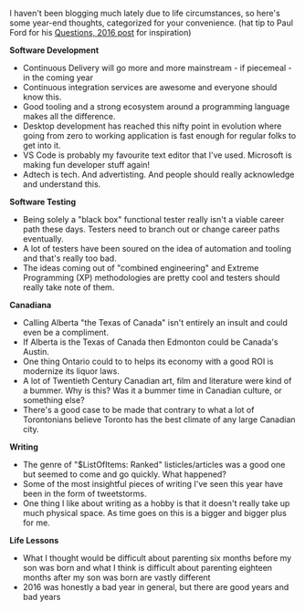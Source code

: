 I haven't been blogging much lately due to life circumstances, so here's some year-end thoughts, categorized for your convenience. (hat tip to Paul Ford for his [Questions, 2016 post](https://medium.com/@ftrain/all-my-dumb-questions-december-2016-b6b4ee84284c#.frgyox6k0) for inspiration)

**Software Development**
- Continuous Delivery will go more and more mainstream - if piecemeal - in the coming year
- Continuous integration services are awesome and everyone should know this.
- Good tooling and a strong ecosystem around a programming language makes all the difference.
- Desktop development has reached this nifty point in evolution where going from zero to working application is fast enough for regular folks to get into it.
- VS Code is probably my favourite text editor that I've used. Microsoft is making fun developer stuff again!
- Adtech is tech. And advertisting. And people should really acknowledge and understand this.

**Software Testing**
- Being solely a "black box" functional tester really isn't a viable career path these days. Testers need to branch out or change career paths eventually.
- A lot of testers have been soured on the idea of automation and tooling and that's really too bad.
- The ideas coming out of "combined engineering" and Extreme Programming (XP) methodologies are pretty cool and testers should really take note of them.

**Canadiana**
- Calling Alberta "the Texas of Canada" isn't entirely an insult and could even be a compliment.
- If Alberta is the Texas of Canada then Edmonton could be Canada's Austin.
- One thing Ontario could to to helps its economy with a good ROI is modernize its liquor laws.
- A lot of Twentieth Century Canadian art, film and literature were kind of a bummer. Why is this? Was it a bummer time in Canadian culture, or something else?
- There's a good case to be made that contrary to what a lot of Torontonians believe Toronto has the best climate of any large Canadian city.

**Writing**
- The genre of "$ListOfItems: Ranked" listicles/articles was a good one but seemed to come and go quickly. What happened?
- Some of the most insightful pieces of writing I've seen this year have been in the form of tweetstorms.
- One thing I like about writing as a hobby is that it doesn't really take up much physical space. As time goes on this is a bigger and bigger plus for me.

**Life Lessons**
- What I thought would be difficult about parenting six months before my son was born and what I think is difficult about parenting eighteen months after my son was born are vastly different
- 2016 was honestly a bad year in general, but there are good years and bad years